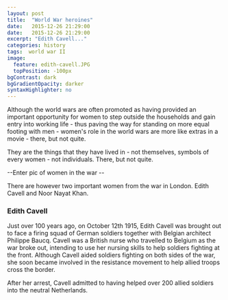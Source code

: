 ```yaml
---
layout: post
title:  "World War heroines"
date:   2015-12-26 21:29:00
date:   2015-12-26 21:29:00
excerpt: "Edith Cavell..."
categories: history
tags:  world war II
image:
  feature: edith-cavell.JPG
  topPosition: -100px
bgContrast: dark
bgGradientOpacity: darker
syntaxHighlighter: no
---
```


Although the world wars are often promoted as having provided an important opportunity for women to step outside the households and gain entry into working life - thus paving the way for standing on more equal footing with men - women's role in the world wars are more like extras in a movie - there, but not quite.

They are the things that they have lived in - not themselves, symbols of every women - not individuals. There, but not quite.

--Enter pic of women in the war --

There are however two important women from the war in London. Edith Cavell and Noor Nayat Khan. 

### Edith Cavell

Just over 100 years ago, on October 12th 1915, Edith Cavell was brought out to face a firing squad of German soldiers together with Belgian architect Philippe Baucq. Cavell was a British nurse who travelled to Belgium as the war broke out, intending to use her nursing skills to help soldiers fighting at the front. Although Cavell aided soldiers fighting on both sides of the war, she soon became involved in the resistance movement to help allied troops cross the border.

After her arrest, Cavell admitted to having helped over 200 allied soldiers into the neutral Netherlands.   

<div class="img img--fullContainer img--14xLeading" style="background-image: url(../assets/images/hero/noor-nayat-khan.JPG);"></div>

